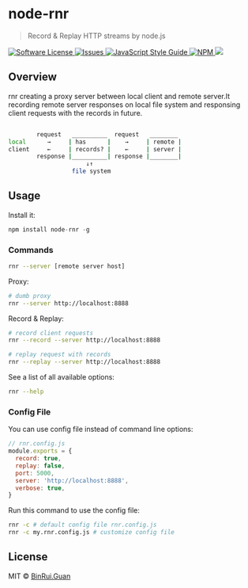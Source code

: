 # node-rnr
> Record & Replay HTTP streams by node.js

<p>
    <a href="LICENSE">
        <img src="https://img.shields.io/badge/license-MIT-brightgreen.svg" alt="Software License" />
    </a>
    <a href="https://github.com/differui/node-rnr/issues">
        <img src="https://img.shields.io/github/issues/differui/node-rnr.svg" alt="Issues" />
    </a>
    <a href="http://standardjs.com/">
        <img src="https://img.shields.io/badge/code%20style-standard-brightgreen.svg" alt="JavaScript Style Guide" />
    </ahttp->
    <a href="https://npmjs.org/package/node-rnr">
        <img src="https://img.shields.io/npm/v/node-rnr.svg?style=flat-squar" alt="NPM" />
    </a>
    <a href="https://travis-ci.org/differui/node-rnr">
        <img src="https://travis-ci.org/differui/node-rnr.svg?branch=master" />
    </a>
</p>

## Overview

rnr creating a proxy server between local client and remote server.It recording remote server responses on local file system and responsing client requests with the records in future.

```bash

        request   __________  request   ________
local      →     | has      |    →     | remote |
client     ←     | records? |    ←     | server |
        response |__________| response |________|
                      ↓↑
                  file system
```

## Usage

Install it:

```js
npm install node-rnr -g
```

### Commands

```bash
rnr --server [remote server host]
```

Proxy:

```bash
# dumb proxy
rnr --server http://localhost:8888
```

Record & Replay:

```bash
# record client requests
rnr --record --server http://localhost:8888

# replay request with records
rnr --replay --server http://localhost:8888
```

See a list of all available options:

```bash
rnr --help
```

### Config File

You can use config file instead of command line options:

```js
// rnr.config.js
module.exports = {
  record: true,
  replay: false,
  port: 5000,
  server: 'http://localhost:8888',
  verbose: true,
}
```

Run this command to use the config file:

```bash
rnr -c # default config file rnr.config.js
rnr -c my.rnr.config.js # customize config file
```

## License

MIT &copy; [BinRui.Guan](mailto:differui@gmail.com)
